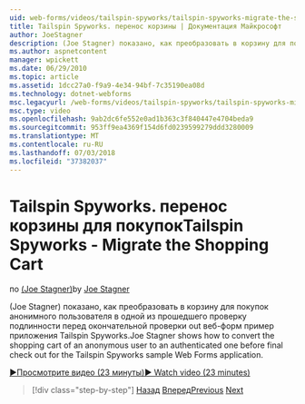 ```yaml
---
uid: web-forms/videos/tailspin-spyworks/tailspin-spyworks-migrate-the-shopping-cart
title: Tailspin Spyworks. перенос корзины | Документация Майкрософт
author: JoeStagner
description: (Joe Stagner) показано, как преобразовать в корзину для покупок анонимного пользователя в одной из прошедшего проверку подлинности перед окончательной проверки out Tailspin Spyworks пример е. Web...
ms.author: aspnetcontent
manager: wpickett
ms.date: 06/29/2010
ms.topic: article
ms.assetid: 1dcc27a0-f9a9-4e34-94bf-7c35190ea08d
ms.technology: dotnet-webforms
msc.legacyurl: /web-forms/videos/tailspin-spyworks/tailspin-spyworks-migrate-the-shopping-cart
msc.type: video
ms.openlocfilehash: 9ab2dc6fe552e0ad1b363c3f840447e4704beda9
ms.sourcegitcommit: 953ff9ea4369f154d6fd0239599279ddd3280009
ms.translationtype: MT
ms.contentlocale: ru-RU
ms.lasthandoff: 07/03/2018
ms.locfileid: "37382037"
---
```

<a name="tailspin-spyworks---migrate-the-shopping-cart"></a><span data-ttu-id="c6f5d-103">Tailspin Spyworks. перенос корзины для покупок</span><span class="sxs-lookup"><span data-stu-id="c6f5d-103">Tailspin Spyworks - Migrate the Shopping Cart</span></span>
====================
<span data-ttu-id="c6f5d-104">по [(Joe Stagner)](https://github.com/JoeStagner)</span><span class="sxs-lookup"><span data-stu-id="c6f5d-104">by [Joe Stagner](https://github.com/JoeStagner)</span></span>

<span data-ttu-id="c6f5d-105">(Joe Stagner) показано, как преобразовать в корзину для покупок анонимного пользователя в одной из прошедшего проверку подлинности перед окончательной проверки out веб-форм пример приложения Tailspin Spyworks.</span><span class="sxs-lookup"><span data-stu-id="c6f5d-105">Joe Stagner shows how to convert the shopping cart of an anonymous user to an authenticated one before final check out for the Tailspin Spyworks sample Web Forms application.</span></span>

[<span data-ttu-id="c6f5d-106">&#9654;Просмотрите видео (23 минуты)</span><span class="sxs-lookup"><span data-stu-id="c6f5d-106">&#9654; Watch video (23 minutes)</span></span>](https://channel9.msdn.com/Blogs/ASP-NET-Site-Videos/tailspin-spyworks-migrate-the-shopping-cart)

> [!div class="step-by-step"]
> <span data-ttu-id="c6f5d-107">[Назад](tailspin-spyworks-update-the-shopping-cart.md)
> [Вперед](tailspin-spyworks-final-check-out.md)</span><span class="sxs-lookup"><span data-stu-id="c6f5d-107">[Previous](tailspin-spyworks-update-the-shopping-cart.md)
[Next](tailspin-spyworks-final-check-out.md)</span></span>
